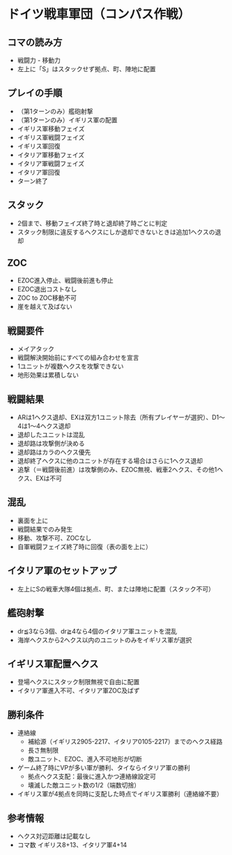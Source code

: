 # ドイツ戦車軍団（コンパス作戦）

## コマの読み方
- 戦闘力 - 移動力
- 左上に「S」はスタックせず拠点、町、陣地に配置

## プレイの手順
- （第1ターンのみ）艦砲射撃
- （第1ターンのみ）イギリス軍の配置
- イギリス軍移動フェイズ
- イギリス軍戦闘フェイズ
- イギリス軍回復
- イタリア軍移動フェイズ
- イタリア軍戦闘フェイズ
- イタリア軍回復
- ターン終了

## スタック
- 2個まで、移動フェイズ終了時と退却終了時ごとに判定
- スタック制限に違反するヘクスにしか退却できないときは追加1ヘクスの退却

## ZOC
- EZOC進入停止、戦闘後前進も停止
- EZOC退出コストなし
- ZOC to ZOC移動不可
- 崖を越えて及ばない

## 戦闘要件
- メイアタック
- 戦闘解決開始前にすべての組み合わせを宣言
- 1ユニットが複数ヘクスを攻撃できない
- 地形効果は累積しない

## 戦闘結果
- ARは1ヘクス退却、EXは双方1ユニット除去（所有プレイヤーが選択）、D1～4は1～4ヘクス退却
- 退却したユニットは混乱
- 退却路は攻撃側が決める
- 退却路はカラのヘクス優先
- 退却終了ヘクスに他のユニットが存在する場合はさらに1ヘクス退却
- 追撃（＝戦闘後前進）は攻撃側のみ、EZOC無視、戦車2ヘクス、その他1ヘクス、EXは不可

## 混乱
- 裏面を上に
- 戦闘結果でのみ発生
- 移動、攻撃不可、ZOCなし
- 自軍戦闘フェイズ終了時に回復（表の面を上に）

## イタリア軍のセットアップ
- 左上にSの戦車大隊4個は拠点、町、または陣地に配置（スタック不可）

## 艦砲射撃

- dr≦3なら3個、dr≧4なら4個のイタリア軍ユニットを混乱
- 海岸ヘクスから2ヘクス以内のユニットのみをイギリス軍が選択

## イギリス軍配置ヘクス

- 登場ヘクスにスタック制限無視で自由に配置
- イタリア軍進入不可、イタリア軍ZOC及ばず

## 勝利条件
- 連絡線
  - 補給源（イギリス2905-2217、イタリア0105-2217）までのヘクス経路
  - 長さ無制限
  - 敵ユニット、EZOC、進入不可地形が切断
- ゲーム終了時にVPが多い軍が勝利、タイならイタリア軍の勝利
  - 拠点ヘクス支配：最後に進入かつ連絡線設定可
  - 壊滅した敵ユニット数の1/2（端数切捨）
- イギリス軍が4拠点を同時に支配した時点でイギリス軍勝利（連絡線不要）

## 参考情報
- ヘクス対辺距離は記載なし
- コマ数 イギリス8+13、イタリア軍4+14
